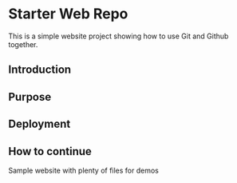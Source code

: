 # Starter Web Repo

This is a simple website project showing how to use Git and Github together.

## Introduction

## Purpose

## Deployment

## How to continue

Sample website with plenty of files for demos